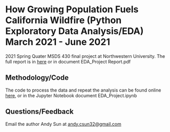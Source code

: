 # How Growing Population Fuels California Wildfire (Python Exploratory Data Analysis/EDA) March 2021 - June 2021
2021 Spring Quater MSDS 430 final project at Northwestern University. The full report is in [here](https://github.com/csun32/PythonEDA/blob/main/EDA_Project%20Report.pdf) or in document EDA_Project Report.pdf

## Methodology/Code
The code to process the data and repeat the analysis can be found online [here](https://htmlpreview.github.io/?https://github.com/csun32/PythonEDA/blob/main/EDA_Project%20FV.html), or in the Jupyter Notebook document EDA_Project.ipynb

## Questions/Feedback

Email the author Andy Sun at andy.csun32@gmail.com
